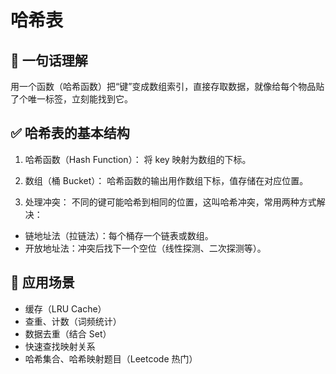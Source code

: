 # 哈希表

## 🧠 一句话理解

用一个函数（哈希函数）把“键”变成数组索引，直接存取数据，就像给每个物品贴了个唯一标签，立刻能找到它。

## ✅ 哈希表的基本结构

1. 哈希函数（Hash Function）：
将 key 映射为数组的下标。

2. 数组（桶 Bucket）：
哈希函数的输出用作数组下标，值存储在对应位置。

3. 处理冲突：
不同的键可能哈希到相同的位置，这叫哈希冲突，常用两种方式解决：

- 链地址法（拉链法）：每个桶存一个链表或数组。
- 开放地址法：冲突后找下一个空位（线性探测、二次探测等）。

## 🎯 应用场景

- 缓存（LRU Cache）
- 查重、计数（词频统计）
- 数据去重（结合 Set）
- 快速查找映射关系
- 哈希集合、哈希映射题目（Leetcode 热门）
